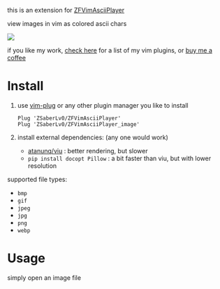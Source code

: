
this is an extension for [ZFVimAsciiPlayer](https://github.com/ZSaberLv0/ZFVimAsciiPlayer)

view images in vim as colored ascii chars

![](https://raw.githubusercontent.com/ZSaberLv0/ZFVimAsciiPlayer/master/preview.png)

if you like my work, [check here](https://github.com/ZSaberLv0?utf8=%E2%9C%93&tab=repositories&q=ZFVim) for a list of my vim plugins,
or [buy me a coffee](https://github.com/ZSaberLv0/ZSaberLv0)


# Install

1. use [vim-plug](https://github.com/junegunn/vim-plug) or any other plugin manager you like to install

    ```
    Plug 'ZSaberLv0/ZFVimAsciiPlayer'
    Plug 'ZSaberLv0/ZFVimAsciiPlayer_image'
    ```

1. install external dependencies: (any one would work)

    * [atanunq/viu](https://github.com/atanunq/viu) : better rendering, but slower
    * `pip install docopt Pillow` : a bit faster than viu, but with lower resolution


supported file types:

* `bmp`
* `gif`
* `jpeg`
* `jpg`
* `png`
* `webp`


# Usage

simply open an image file

